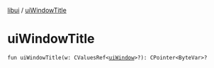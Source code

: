 [libui](index.md) / [uiWindowTitle](./ui-window-title.md)

# uiWindowTitle

`fun uiWindowTitle(w: CValuesRef<`[`uiWindow`](ui-window.md)`>?): CPointer<ByteVar>?`